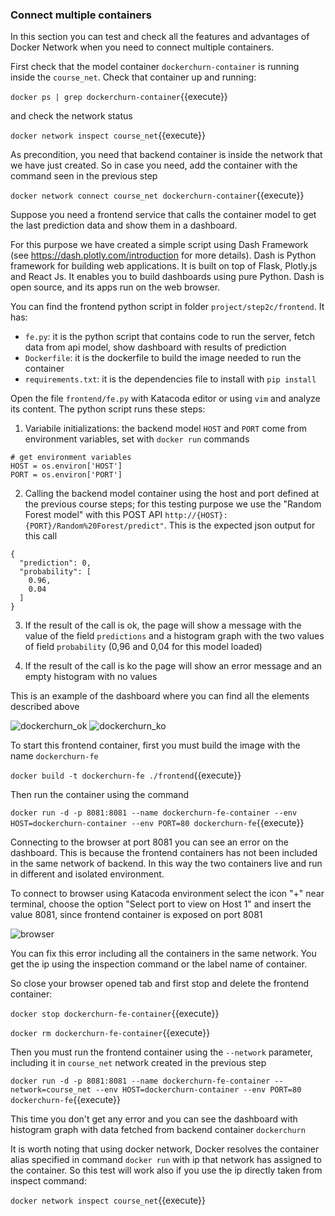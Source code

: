 ### Connect multiple containers
In this section you can test and check all the features and advantages of Docker Network
when you need to connect multiple containers.

First check that the model container `dockerchurn-container` is running inside the `course_net`.
Check that container up and running:

`docker ps | grep dockerchurn-container`{{execute}}

and check the network status

`docker network inspect course_net`{{execute}}

As precondition, you need that backend container is inside the network that we have just created.
So in case you need, add the container with the command seen in the previous step

`docker network connect course_net dockerchurn-container`{{execute}}

Suppose you need a frontend service that calls the container model to get the last prediction data
and show them in a dashboard.

For this purpose we have created a simple script using Dash Framework (see
https://dash.plotly.com/introduction for more details). Dash is Python framework for building 
web applications. It is built on top of Flask, Plotly.js and React Js.
It enables you to build dashboards using pure Python. Dash is open source,
and its apps run on the web browser. 

You can find the frontend python script in folder `project/step2c/frontend`. It has:
- `fe.py`: it is the python script that contains code to run the server, fetch data from api model,
show dashboard with results of prediction
- `Dockerfile`: it is the dockerfile to build the image needed to run the container
- `requirements.txt`: it is the dependencies file to install with `pip install`


Open the file `frontend/fe.py` with Katacoda editor or using `vim` and analyze its content.
The python script runs these steps:
1. Variabile initializations: the backend model `HOST` and `PORT` come from environment
variables, set with `docker run` commands
   
```
# get environment variables
HOST = os.environ['HOST']
PORT = os.environ['PORT']
```
   
2. Calling the backend model container using the host and port defined at the previous course steps; for this testing
purpose we use the "Random Forest model" with this POST API 
   `http://{HOST}:{PORT}/Random%20Forest/predict"`. This is the expected json output for this call
   
```
{
  "prediction": 0,
  "probability": [
    0.96,
    0.04
  ]
}
```
   
3. If the result of the call is ok, the page will show a message with the value of the
field `predictions` and a histogram graph with the two values of field `probability`
   (0,96 and 0,04 for this model loaded)
   
4. If the result of the call is ko the page will show an error message and an empty histogram 
with no values
   
This is an example of the dashboard where you can find all the elements described above

![dockerchurn_ok](https://raw.githubusercontent.com/dcc-sapienza/katacoda-scenarios/master/docker/part3/images/dockerchurn_ok.png)
![dockerchurn_ko](https://raw.githubusercontent.com/dcc-sapienza/katacoda-scenarios/master/docker/part3/images/dockerchurn_err.png)


To start this frontend container, first you must build the image with the name `dockerchurn-fe`

`docker build -t dockerchurn-fe ./frontend`{{execute}}

Then run the container using the command

`docker run -d -p 8081:8081 --name dockerchurn-fe-container --env HOST=dockerchurn-container --env PORT=80 dockerchurn-fe`{{execute}}

Connecting to the browser at port 8081 you can see an error on the dashboard. This is because
the frontend containers has not been included in the same network of backend. In this way
the two containers live and run in different and isolated environment.

To connect to browser using Katacoda environment select the icon "+" near terminal, choose the option
"Select port to view on Host 1" and insert the value 8081, since frontend container is exposed on
port 8081

![browser](https://raw.githubusercontent.com/dcc-sapienza/katacoda-scenarios/master/docker/part3/images/browser.png)

You can fix this error including all the containers in the same network. You get the ip using the
inspection command or the label name of container. 

So close your browser opened tab and first stop and delete the frontend container:

`docker stop dockerchurn-fe-container`{{execute}}

`docker rm dockerchurn-fe-container`{{execute}}

Then you must run the frontend container using the `--network` parameter, including it in
`course_net` network created in the previous step

`docker run -d -p 8081:8081 --name dockerchurn-fe-container --network=course_net --env HOST=dockerchurn-container --env PORT=80 dockerchurn-fe`{{execute}}

This time you don't get any error and you can see the dashboard with histogram graph with data
fetched from backend container `dockerchurn`

It is worth noting that using docker network, Docker resolves the container alias specified in
command `docker run` with ip that network has assigned to the container.
So this test will work also if you use the ip directly taken from inspect command:

`docker network inspect course_net`{{execute}}


